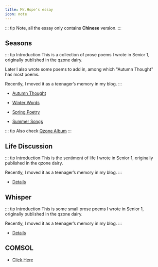```yaml
---
title: Mr.Hope's essay
icon: note
---
```


::: tip
Note, all the essay only contains **Chinese** version.
:::

## Seasons

::: tip Introduction
This is a collection of prose poems I wrote in Senior 1, originally published in the qzone dairy.

Later I also wrote some poems to add in, among which "Autumn Thought" has most poems.

Recently, I moved it as a teenager’s memory in my blog.
:::

- [Autumn Thought](fall/catalog.md)

- [Winter Words](winter/note.md)

- [Spring Poetry](spring/1.md)

- [Summer Songs](summer/1.md)

::: tip
Also check [Qzone Album](https://user.qzone.qq.com/1178522294)
:::

## Life Discussion

::: tip Introduction
This is the sentiment of life I wrote in Senior 1, originally published in the qzone dairy.

Recently, I moved it as a teenager’s memory in my blog.
:::

- [Details](life/readme.md)

## Whisper

::: tip Introduction
This is some small prose poems I wrote in Senior 1, originally published in the qzone dairy.

Recently, I moved it as a teenager’s memory in my blog.
:::

- [Details](poem/readme.md)

## COMSOL

- [Click Here](/note/comsol/readme.md)
